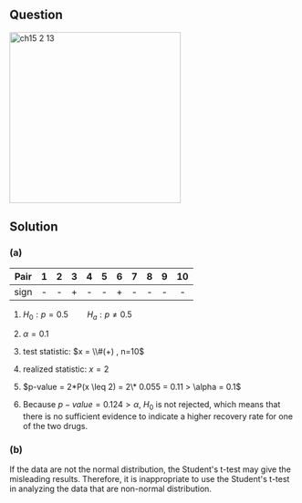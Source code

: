 ## Question
<img width="300" alt="ch15 2 13" src="https://github.com/user-attachments/assets/8f535cda-9d1c-4549-a7c4-0f8ca25346a9" />

## Solution

### (a)
|Pair| 1 | 2 | 3 | 4 | 5 | 6 | 7 | 8 | 9 | 10|
|:--:|:-:|:-:|:-:|:-:|:-:|:-:|:-:|:-:|:-:|:-:|
|sign| - | - | + | - | - | + | - | - | - | - |

1. $H_0 : p=0.5 \quad \quad H_a : p \neq 0.5$  
   
2. $\alpha = 0.1$  
    
3. test statistic: $x = \\#(+) , n=10$  
  
4. realized statistic: $x=2$  
  
5. $p-value = 2*P(x \leq 2) = 2\* 0.055 = 0.11 > \alpha = 0.1$  

6. Because $p-value = 0.124 > \alpha$, $H_0$ is not rejected, which means that there is no sufficient evidence to indicate a higher recovery rate for one of the two drugs.

### (b)
If the data are not the normal distribution, the Student's t-test may give the misleading results. Therefore, it is inappropriate to use the Student's t-test in analyzing the data that are non-normal distribution.

  
